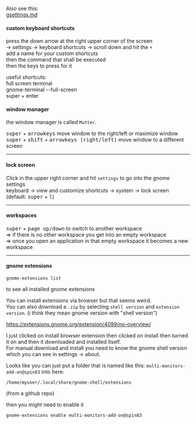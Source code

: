 Also see this:\
[gsettings.md](gsettings.md)

#### custom keyboard shortcuts

press the down arrow at the right upper corner of the screen\
-> settings -> keyboard shortcuts -> scroll down and hit the `+`\
add a name for your custom shortcuts\
then the command that shall be executed\
then the keys to press for it

useful shortcuts:\
full screen terminal\
gnome-terminal --full-screen\
super + enter

#### window manager

the window manager is called `Mutter`.

<kbd>super</kbd> + <kbd>arrowkeys</kbd> move window to the right/left or maximize window\
<kbd>super</kbd> + <kbd>shift</kbd> + <kbd>arrowkeys (right/left)</kbd> move window to a different screen

***

#### lock screen

Click in the upper right corner and hit `settings` to go into the gnome settings\
keyboard -> view and customize shortcuts -> system -> lock screen (default: <kbd>super</kbd> + <kbd>l</kbd>)

***
#### workspaces

<kbd>super</kbd> + <kbd>page up/down</kbd> to switch to another workspace\
=> if there is no other workspace you get into an empty workspace\
=> once you open an application in that empty workspace it becomes a new workspace

***
#### gnome extensions

```
gnome-extensions list
```
to see all installed gnome extensions

You can install extensions via browser but that seems weird.\
You can also download a `.zip` by selecting `shell version` and `extension version`.
(i think they mean gnome version with "shell version")

https://extensions.gnome.org/extension/4099/no-overview/

I just clicked on install browser extension then clicked on install then turned it on and then it downloaded and installed itself.\
For manual download and install you need to know the gnome shell version which you can see in settings -> about.

Looks like you can just put a folder that is named like this: `multi-monitors-add-on@spin83` into here:
```
/home/myuser/.local/share/gnome-shell/extensions
```
(from a github repo)

then you might need to enable it
```
gnome-extensions enable multi-monitors-add-on@spin83
```
